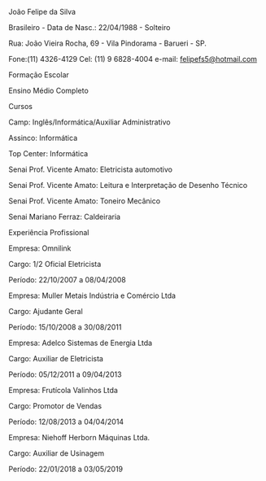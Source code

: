 João Felipe da Silva

Brasileiro - Data de Nasc.: 22/04/1988 - Solteiro

Rua: João Vieira Rocha, 69 - Vila Pindorama - Barueri - SP.

Fone:(11) 4326-4129 Cel: (11) 9 6828-4004 e-mail: felipefs5@hotmail.com

Formação Escolar

Ensino Médio Completo

Cursos

Camp: Inglês/Informática/Auxiliar Administrativo

Assinco: Informática

Top Center: Informática

Senai Prof. Vicente Amato: Eletricista automotivo

Senai Prof. Vicente Amato: Leitura e Interpretação de Desenho Técnico

Senai Prof. Vicente Amato: Toneiro Mecânico

Senai Mariano Ferraz: Caldeiraria 

Experiência Profissional

Empresa: Omnilink

Cargo: 1/2 Oficial Eletricista

Período: 22/10/2007 a 08/04/2008

Empresa: Muller Metais Indústria e Comércio Ltda

Cargo: Ajudante Geral 

Período: 15/10/2008 a 30/08/2011

Empresa: Adelco Sistemas de Energia Ltda

Cargo: Auxiliar de Eletricista

Período: 05/12/2011 a 09/04/2013

Empresa: Frutícola Valinhos Ltda

Cargo: Promotor de Vendas

Período: 12/08/2013 a 04/04/2014

Empresa: Niehoff Herborn Máquinas Ltda.

Cargo: Auxiliar de Usinagem

Período: 22/01/2018 a 03/05/2019
